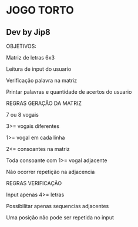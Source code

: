<h1>JOGO TORTO</h1>  
<h2>Dev by Jip8</h2>  
    
<p>  OBJETIVOS:
<p>    Matriz de letras 6x3
<p>    Leitura de input do usuario
<p>    Verificação palavra na matriz
<p>    Printar palavras e quantidade de acertos do usuario
<p>
<p>  REGRAS GERAÇÃO DA MATRIZ
<p>    7 ou 8 vogais
<p>    3>= vogais diferentes
<p>    1>= vogal em cada linha
<p>    2<= consoantes na matriz
<p>    Toda consoante com 1>= vogal adjacente
<p>    Não ocorrer repetição na adjacencia
<p>
<p>  REGRAS VERIFICAÇÃO
<p>    Input apenas 4>= letras
<p>    Possibilitar apenas sequencias adjacentes 
<p>    Uma posição não pode ser repetida no input
